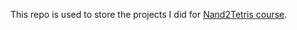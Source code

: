 This repo is used to store the projects I did for [Nand2Tetris course](https://www.nand2tetris.org/course).
